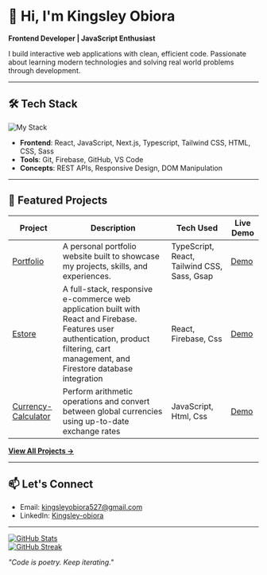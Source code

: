 # 👋 Hi, I'm Kingsley Obiora 

**Frontend Developer | JavaScript Enthusiast**  

I build interactive web applications with clean, efficient code. Passionate about learning modern technologies and solving real world problems through development.  

---

## 🛠️ Tech Stack  

![My Stack](https://skillicons.dev/icons?i=ts,js,react,html,sass,css,tailwind,nextjs,firebase)

- **Frontend**: React, JavaScript, Next.js, Typescript, Tailwind CSS, HTML, CSS, Sass 
- **Tools**: Git, Firebase, GitHub, VS Code  
- **Concepts**: REST APIs, Responsive Design, DOM Manipulation  

---

## 🚀 Featured Projects  

| Project | Description | Tech Used | Live Demo |  
|---------|-------------|-----------|-----------|
| [Portfolio](https://github.com/Obiorakingsley/kingsleyobiora) | A personal portfolio website built to showcase my projects, skills, and experiences. | TypeScript, React, Tailwind CSS, Sass, Gsap | [Demo](https://kingsleyobiora.vercel.app/)
| [Estore](https://github.com/Obiorakingsley/E-store-firebase) | A full-stack, responsive e-commerce web application built with React and Firebase. Features user authentication, product filtering, cart management, and Firestore database integration | React, Firebase, Css | [Demo](https://e-store-792c2.web.app/)
| [Currency-Calculator](https://github.com/Obiorakingsley/Currency-Calculator) | Perform arithmetic operations and convert between global currencies using up-to-date exchange rates | JavaScript, Html, Css | [Demo](https://currency-calculator-obiora-kingsleys-app.vercel.app/)


**[View All Projects →](https://github.com/Obiorakingsley?tab=repositories)**  

---

## 📫 Let's Connect  
- Email: kingsleyobiora527@gmail.com
- LinkedIn: [Kingsley-obiora](https://www.linkedin.com/in/kingsley-obiora-27a01a205)
---


[![GitHub Stats](https://github-readme-stats.vercel.app/api?username=Obiorakingsley&show_icons=true&theme=radical&hide=issues,contribs)](https://github.com/Obiorakingsley)  
[![GitHub Streak](https://streak-stats.demolab.com?user=Obiorakingsley&theme=dark&fire=DD2727)](https://git.io/streak-stats)

*"Code is poetry. Keep iterating."*  
